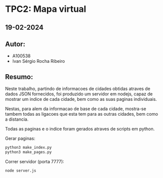 # TPC2: Mapa virtual
## 19-02-2024

## Autor:
- A100538
- Ivan Sérgio Rocha Ribeiro

## Resumo:

Neste trabalho, partindo de informacoes de cidades obtidas atraves de dados JSON fornecidos, foi produzido um servidor em nodejs, capaz de mostrar um indice de cada cidade, bem como as suas paginas individuais.

Nestas, para alem da informacao de base de cada cidade, mostra-se tambem todas as ligacoes que esta tem para as outras cidades, bem como a distancia.

Todas as paginas e o indice foram gerados atraves de scripts em python.

Gerar paginas:
```bash
python3 make_index.py
python3 make_pages.py
```

Correr servidor (porta 7777):
```bash
node server.js
```
